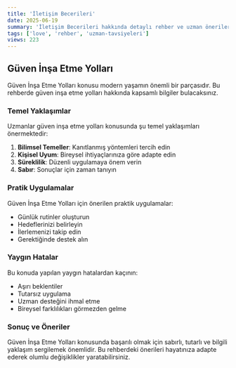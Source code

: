 ```yaml
---
title: 'İletişim Becerileri'
date: 2025-06-19
summary: 'İletişim Becerileri hakkında detaylı rehber ve uzman önerileri.'
tags: ['love', 'rehber', 'uzman-tavsiyeleri']
views: 223
---
```


## Güven İnşa Etme Yolları

Güven İnşa Etme Yolları konusu modern yaşamın önemli bir parçasıdır. Bu rehberde güven i̇nşa etme yolları hakkında kapsamlı bilgiler bulacaksınız.

### Temel Yaklaşımlar

Uzmanlar güven i̇nşa etme yolları konusunda şu temel yaklaşımları önermektedir:

1. **Bilimsel Temeller**: Kanıtlanmış yöntemleri tercih edin
2. **Kişisel Uyum**: Bireysel ihtiyaçlarınıza göre adapte edin
3. **Süreklilik**: Düzenli uygulamaya önem verin
4. **Sabır**: Sonuçlar için zaman tanıyın

### Pratik Uygulamalar

Güven İnşa Etme Yolları için önerilen praktik uygulamalar:

- Günlük rutinler oluşturun
- Hedeflerinizi belirleyin
- İlerlemenizi takip edin
- Gerektiğinde destek alın

### Yaygın Hatalar

Bu konuda yapılan yaygın hatalardan kaçının:

- Aşırı beklentiler
- Tutarsız uygulama
- Uzman desteğini ihmal etme
- Bireysel farklılıkları görmezden gelme

### Sonuç ve Öneriler

Güven İnşa Etme Yolları konusunda başarılı olmak için sabırlı, tutarlı ve bilgili yaklaşım sergilemek önemlidir. Bu rehberdeki önerileri hayatınıza adapte ederek olumlu değişiklikler yaratabilirsiniz.